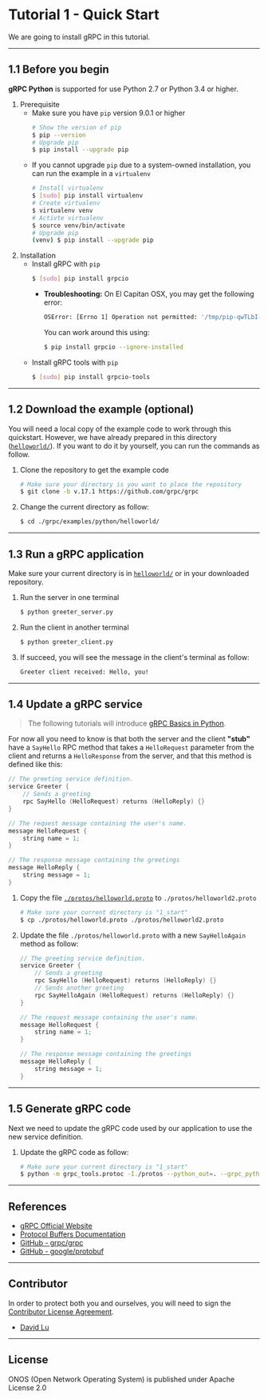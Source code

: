 # Tutorial 1 - Quick Start

We are going to install gRPC in this tutorial.

---
## 1.1 Before you begin

**gRPC Python** is supported for use Python 2.7 or Python 3.4 or higher. 

1. Prerequisite
    * Make sure you have `pip` version 9.0.1 or higher
        ```bash
        # Show the version of pip
        $ pip --version
        # Upgrade pip
        $ pip install --upgrade pip
        ```
    * If you cannot upgrade `pip` due to a system-owned installation, you can run the example in a `virtualenv`
        ```bash
        # Install virtualenv
        $ [sudo] pip install virtualenv
        # Create virtualenv
        $ virtualenv venv
        # Activte virtualenv
        $ source venv/bin/activate
        # Upgrade pip
        (venv) $ pip install --upgrade pip
        ```
2. Installation
    * Install gRPC with `pip`
        ```bash
        $ [sudo] pip install grpcio
        ```
        * **Troubleshooting:** On El Capitan OSX, you may get the following error:
            ```bash
            OSError: [Errno 1] Operation not permitted: '/tmp/pip-qwTLbI-uninstall/System/Library/Frameworks/Python.framework/Versions/2.7/Extras/lib/python/six-1.4.1-py2.7.egg-info'
            ```
            You can work around this using:
            ```bash
            $ pip install grpcio --ignore-installed
            ```
    * Install gRPC tools with `pip`
        ```bash
        $ [sudo] pip install grpcio-tools
        ```

---
## 1.2 Download the example (optional)

You will need a local copy of the example code to work through this quickstart. However, we have already prepared in this directory ([`helloworld/`](helloworld/)). If you want to do it by yourself, you can run the commands as follow.

1. Clone the repository to get the example code
    ```bash
    # Make sure your directory is you want to place the repository
    $ git clone -b v.17.1 https://github.com/grpc/grpc
    ```
2. Change the current directory as follow:
    ```bash
    $ cd ./grpc/examples/python/helloworld/
    ```

---
## 1.3 Run a gRPC application

Make sure your current directory is in [`helloworld/`](helloworld/) or in your downloaded repository.

1. Run the server in one terminal
    ```bash
    $ python greeter_server.py
    ```
2. Run the client in another terminal
    ```bash
    $ python greeter_client.py
    ```
3. If succeed, you will see the message in the client's terminal as follow:
    ```bash
    Greeter client received: Hello, you!
    ```

---
## 1.4 Update a gRPC service

> The following tutorials will introduce [gRPC Basics in Python]().

For now all you need to know is that both the server and the client **"stub"** have a `SayHello` RPC method that takes a `HelloRequest` parameter from the client and returns a `HelloResponse` from the server, and that this method is defined like this:

```cpp
// The greeting service definition.
service Greeter {
    // Sends a greeting
    rpc SayHello (HelloRequest) returns (HelloReply) {}
}

// The request message containing the user's name.
message HelloRequest {
    string name = 1;
}

// The response message containing the greetings
message HelloReply {
    string message = 1;
}
```

1. Copy the file [`./protos/helloworld.proto`](protos/helloworld.proto) to `./protos/helloworld2.proto`
    ```bash
    # Make sure your current directory is "1_start"
    $ cp ./protos/helloworld.proto ./protos/helloworld2.proto
    ```
2. Update the file `./protos/helloworld.proto` with a new `SayHelloAgain` method as follow:
    ```cpp
    // The greeting service definition.
    service Greeter {
        // Sends a greeting
        rpc SayHello (HelloRequest) returns (HelloReply) {}
        // Sends another greeting
        rpc SayHelloAgain (HelloRequest) returns (HelloReply) {}
    }

    // The request message containing the user's name.
    message HelloRequest {
        string name = 1;
    }

    // The response message containing the greetings
    message HelloReply {
        string message = 1;
    }
    ```

---
## 1.5 Generate gRPC code

Next we need to update the gRPC code used by our application to use the new service definition.

1. Update the gRPC code as follow:
    ```bash
    # Make sure your current directory is "1_start"
    $ python -m grpc_tools.protoc -I./protos --python_out=. --grpc_python_out=. ./protos/helloworld.proto
    ```

---
## References

* [gRPC Official Website](https://grpc.io/)
* [Protocol Buffers Documentation](https://developers.google.com/protocol-buffers/docs/overview)
* [GitHub - grpc/grpc](https://github.com/grpc/grpc)
* [GitHub - google/protobuf](https://github.com/google/protobuf/releases)

---
## Contributor

In order to protect both you and ourselves, you will need to sign the [Contributor License Agreement](https://identity.linuxfoundation.org/projects/cncf).

* [David Lu](https://github.com/yungshenglu)

---
## License

ONOS (Open Network Operating System) is published under Apache License 2.0